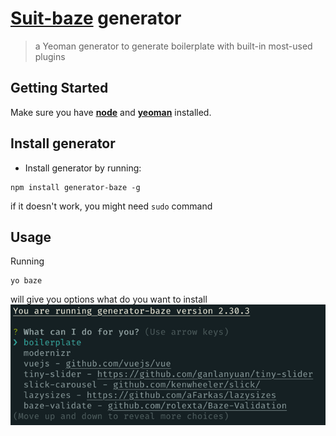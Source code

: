 # [Suit-baze](https://github.com/suitmedia/suit-baze) generator


> a Yeoman generator to generate boilerplate with built-in most-used plugins

## Getting Started

Make sure you have **[node](http://nodejs.org/download/)** and **[yeoman](http://yeoman.io/)** installed.

## Install generator

- Install generator by running:
```
npm install generator-baze -g
```
if it doesn't work, you might need `sudo` command

## Usage

Running
```
yo baze
```
will give you options what do you want to install
![](https://raw.githubusercontent.com/suitmedia/generator-suit-baze/master/generators/app/templates/terminal-baze.png)
